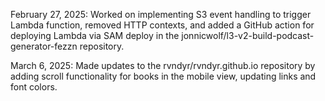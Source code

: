 
February 27, 2025: Worked on implementing S3 event handling to trigger Lambda function, removed HTTP contexts, and added a GitHub action for deploying Lambda via SAM deploy in the jonnicwolf/l3-v2-build-podcast-generator-fezzn repository.

March 6, 2025: Made updates to the rvndyr/rvndyr.github.io repository by adding scroll functionality for books in the mobile view, updating links and font colors.
